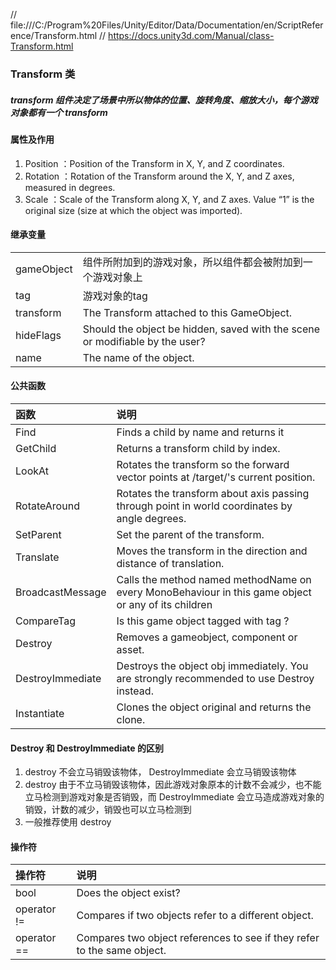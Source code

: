 // file:///C:/Program%20Files/Unity/Editor/Data/Documentation/en/ScriptReference/Transform.html
// https://docs.unity3d.com/Manual/class-Transform.html
### Transform 类

##### transform 组件决定了场景中所以物体的位置、旋转角度、缩放大小，每个游戏对象都有一个 transform 

#### 属性及作用
1. Position	：Position of the Transform in X, Y, and Z coordinates.
2. Rotation	：Rotation of the Transform around the X, Y, and Z axes, measured in degrees.
3. Scale	：Scale of the Transform along X, Y, and Z axes. Value “1” is the original size (size at which the object was imported).


#### 继承变量
|||
|:----|:----|
|gameObject |组件所附加到的游戏对象，所以组件都会被附加到一个游戏对象上
|tag	|游戏对象的tag
|transform	|The Transform attached to this GameObject.
|hideFlags	|Should the object be hidden, saved with the scene or modifiable by the user?
|name	|The name of the object.


#### 公共函数
| 函数 | 说明|
|:---- | :----|
|Find	| Finds a child by name and returns it|
|GetChild| Returns a transform child by index.|
|LookAt|Rotates the transform so the forward vector points at /target/'s current position.
|RotateAround	|Rotates the transform about axis passing through point in world coordinates by angle degrees.
|SetParent	|Set the parent of the transform.
|Translate	|Moves the transform in the direction and distance of translation.
|BroadcastMessage|Calls the method named methodName on every MonoBehaviour in this game object or any of its children
|CompareTag	|Is this game object tagged with tag ?
|Destroy|	Removes a gameobject, component or asset.
|DestroyImmediate	|Destroys the object obj immediately. You are strongly recommended to use Destroy instead.
|Instantiate|	Clones the object original and returns the clone.


#### Destroy 和 DestroyImmediate 的区别
1. destroy 不会立马销毁该物体，  DestroyImmediate 会立马销毁该物体
2. destroy 由于不立马销毁该物体，因此游戏对象原本的计数不会减少，也不能立马检测到游戏对象是否销毁，而 DestroyImmediate 会立马造成游戏对象的销毁，计数的减少，销毁也可以立马检测到
3. 一般推荐使用 destroy 


#### 操作符
|操作符|说明|
|:----|:----|
|bool|	Does the object exist?
|operator !=	|Compares if two objects refer to a different object.
|operator ==	|Compares two object references to see if they refer to the same object.






